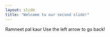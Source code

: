 ```yaml
---
layout: slide
title: "Welcome to our second slide!"
---
```

Ramneet pal kaur
Use the left arrow to go back!
